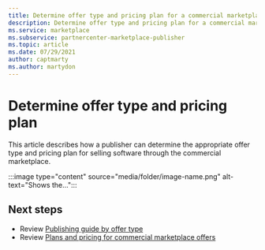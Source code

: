 ```yaml
---
title: Determine offer type and pricing plan for a commercial marketplace offer, Azure Marketplace
description: Determine offer type and pricing plan for a commercial marketplace offer (Azure Marketplace).
ms.service: marketplace
ms.subservice: partnercenter-marketplace-publisher
ms.topic: article
ms.date: 07/29/2021
author: captmarty
ms.author: martydon
---
```


# Determine offer type and pricing plan

This article describes how a publisher can determine the appropriate offer type and pricing plan for selling software through the commercial marketplace.

:::image type="content" source="media/folder/image-name.png" alt-text="Shows the…":::

## Next steps

- Review [Publishing guide by offer type](/azure/marketplace/publisher-guide-by-offer-type)
- Review [Plans and pricing for commercial marketplace offers](/azure/marketplace/plans-pricing)
